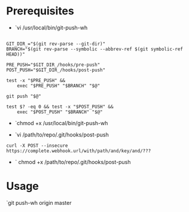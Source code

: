 # Prerequisites

- `vi /usr/local/bin/git-push-wh

```#!/bin/sh

GIT_DIR_="$(git rev-parse --git-dir)"
BRANCH="$(git rev-parse --symbolic --abbrev-ref $(git symbolic-ref HEAD))"

PRE_PUSH="$GIT_DIR_/hooks/pre-push"
POST_PUSH="$GIT_DIR_/hooks/post-push"

test -x "$PRE_PUSH" &&
    exec "$PRE_PUSH" "$BRANCH" "$@"

git push "$@"

test $? -eq 0 && test -x "$POST_PUSH" &&
    exec "$POST_PUSH" "$BRANCH" "$@"
```

- `chmod +x /usr/local/bin/git-push-wh

- `vi /path/to/repo/.git/hooks/post-push

```#!/bin/bash
curl -X POST --insecure https://complete.webhook.url/with/path/and/key/and/???
```

- ` chmod +x /path/to/repo/.git/hooks/post-push

# Usage

`git push-wh origin master
